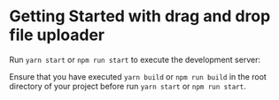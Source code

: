 # Getting Started with drag and drop file uploader

Run `yarn start` or `npm run start` to execute the development server:

Ensure that you have executed `yarn build` or `npm run build` in the root
directory of your project before run `yarn start` or `npm run start`.
